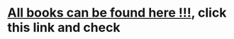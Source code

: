 # [All books can be found here !!!](https://b-ok.asia/book/3618636/bf6d0b?dsource=recommend), click this link and check
